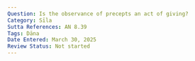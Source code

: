 ```yaml
---
Question: Is the observance of precepts an act of giving?
Category: Sīla
Sutta References: AN 8.39
Tags: Dāna
Date Entered: March 30, 2025
Review Status: Not started
---
```

